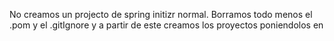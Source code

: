 No creamos un projecto de spring initizr normal. Borramos todo menos el .pom y el .gitIgnore y a partir de este creamos los proyectos poniendolos en <modules>
